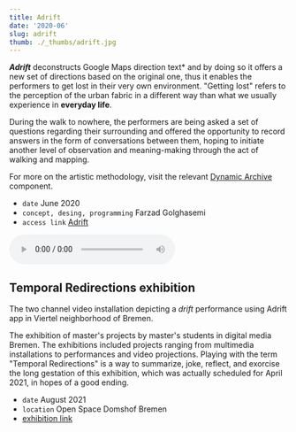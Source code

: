 ```yaml
---
title: Adrift
date: '2020-06'
slug: adrift
thumb: ./_thumbs/adrift.jpg
---
```


***Adrift*** deconstructs Google Maps direction text* and by doing so it offers a new set of directions based on the original one, thus it enables the performers to get lost in their very own environment. "Getting lost" refers to the perception of the urban fabric in a different way than what we usually experience in **everyday life**.

During the walk to nowhere, the performers are being asked a set of questions regarding their surrounding and offered the opportunity to record answers in the form of conversations between them, hoping to initiate another level of observation and meaning-making through the act of walking and mapping.

For more on the artistic methodology, visit the relevant [Dynamic Archive](https://thedynamicarchive.net/component/how-to-get-lost-in-the-neighborhood) component.

- `date` June 2020
- `concept, desing, programming` Farzad Golghasemi
- `access link` [Adrift](https://adrift.city)

<div class="audio-container">
  <audio controls controlsList="nodownload noplaybackrate" src="https://cloud.disorient.xyz/s/AN3WY3K4ZfZYmf3/download/Adrift_2020-06_neustadt_audio.mp3"></audio>
</div>

<div class="gallery neustadt" data-credits="June 2020 Neustadt Bremen — photos by Carla Anacker"></div>


## Temporal Redirections exhibition

The two channel video installation depicting a *drift* performance using Adrift app in Viertel neighborhood of Bremen.

The exhibition of master's projects by master's students in digital media Bremen. The exhibitions included projects ranging from multimedia installations to performances and video projections. Playing with the term "Temporal Redirections" is a way to summarize, joke, reflect, and exorcise the long gestation of this exhibition, which was actually scheduled for April 2021, in hopes of a good ending.

- `date` August 2021
- `location` Open Space Domshof Bremen
- [exhibition link](https://influencerstaubenheim.de/kalender/kunst-design/delay-2.html)

<div class="gallery temporal-redirections" data-credits="photos by Lucas Klose"></div>

<!-- <div class="video-container">
  <video width="100%" height="100%"
    disablepictureinpicture controls
    controlsList="nodownload noplaybackrate">
    <source src="https://cloud.disorient.xyz/s/Lq8mt4aj4KfbbQe/download/adrift-in-viertel_2021-07.m4v" type="video/mp4">
  </video>
</div> -->

<div class="gallery ui-22" data-credits="Adrift UI"></div>

<!-- ### Audio walk expansion for Tender Absence -->
<!-- In collboration with Gabriela Valdespino, has been implemented in the app, enabling... -->